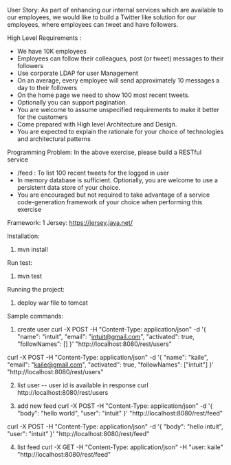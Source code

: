 User Story:
As part of enhancing our internal services which are available to our employees, we would like to build a Twitter like solution for our employees, where employees can tweet and have followers.

High Level Requirements :
* We have 10K employees
* Employees can follow their colleagues, post (or tweet) messages to their followers
* Use corporate LDAP for user Management
* On an average, every employee will send approximately 10 messages a day to their followers
* On the home page we need to show 100 most recent tweets.
* Optionally you can support pagination.
* You are welcome to assume unspecified requirements to make it better for the customers
* Come prepared with High level Architecture and Design.
* You are expected to explain the rationale for your choice of technologies and architectural patterns


Programming Problem:
In the above exercise, please build a RESTful service
* /feed : To list 100 recent tweets for the logged in user
* In memory database is sufficient. Optionally, you are welcome to use a persistent data store of your choice.
* You are encouraged but not required to take advantage of a service code-generation framework of your choice when performing this exercise

Framework:
1 Jersey: https://jersey.java.net/

Installation:
1) mvn install

Run test:
1) mvn test

Running the project:
1) deploy war file to tomcat

Sample commands:
1) create user
curl -X POST -H "Content-Type: application/json" -d '{
  "name": "intuit",
  "email": "intuit@gmail.com",
  "activated": true,
  "followNames": []
}' "http://localhost:8080/rest/users"

curl -X POST -H "Content-Type: application/json" -d '{
  "name": "kaile",
  "email": "kaile@gmail.com",
  "activated": true,
  "followNames": ["intuit"]
}' "http://localhost:8080/rest/users"


2) list user -- user id is available in response
curl http://localhost:8080/rest/users

3) add new feed
curl -X POST -H "Content-Type: application/json" -d '{
  "body": "hello world",
  "user": "intuit"
}' "http://localhost:8080/rest/feed"

curl -X POST -H "Content-Type: application/json" -d '{
  "body": "hello intuit",
  "user": "intuit"
}' "http://localhost:8080/rest/feed"

4) list feed
curl -X GET -H "Content-Type: application/json" -H "user: kaile" "http://localhost:8080/rest/feed"